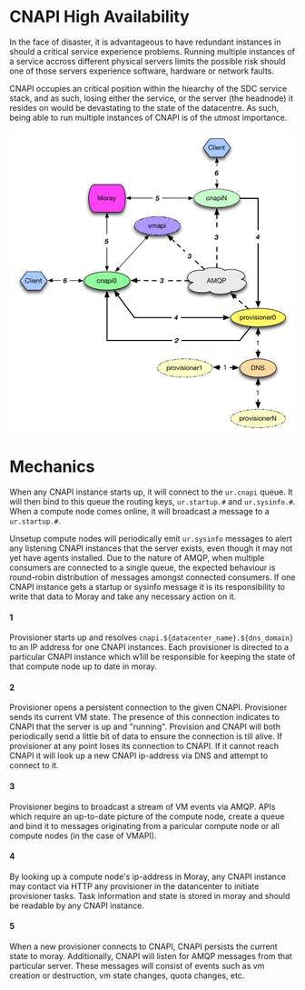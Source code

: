 # CNAPI High Availability

In the face of disaster, it is advantageous to have redundant instances in
should a critical service experience problems. Running multiple instances of a
service accross different physical servers limits the possible risk should one
of those servers experience software, hardware or network faults.

CNAPI occupies an critical position within the hiearchy of the SDC service
stack, and as such, losing either the service, or the server (the headnode) it
resides on would be devastating to the state of the datacentre. As such, being
able to run multiple instances of CNAPI is of the utmost importance.

<img src="cnapi-ha.png" />

# Mechanics

When any CNAPI instance starts up, it will connect to the `ur.cnapi` queue. It
will then bind to this queue the routing keys, `ur.startup.#` and
`ur.sysinfo.#`. When a compute node comes online, it will broadcast a message
to a `ur.startup.#`.

Unsetup compute nodes will periodically emit `ur.sysinfo` messages to alert any
listening CNAPI instances that the server exists, even though it may not yet
have agents installed. Due to the nature of AMQP, when multiple consumers are
connected to a single queue, the expected behaviour is round-robin distribution
of messages amongst connected consumers. If one CNAPI instance gets a startup
or sysinfo message it is its responsibility to write that data to Moray and
take any necessary action on it.


#### 1

Provisioner starts up and resolves `cnapi.${datacenter_name}.${dns_domain}` to
an IP address for one CNAPI instances. Each provisioner is directed to a
particular CNAPI instance which w1ill be responsible for keeping the state of
that compute node up to date in moray.


#### 2

Provisioner opens a persistent connection to the given CNAPI. Provisioner sends
its current VM state. The presence of this connection indicates to CNAPI that
the server is up and "running". Provision and CNAPI will both periodically send
a little bit of data to ensure the connection is till alive. If provisioner at
any point loses its connection to CNAPI. If it cannot reach CNAPI it will look
up a new CNAPI ip-address via DNS and attempt to connect to it.


#### 3

Provisioner begins to broadcast a stream of VM events via AMQP. APIs which
require an up-to-date picture of the compute node, create a queue and bind it
to messages originating from a paricular compute node or all compute nodes (in
the case of VMAPI).


#### 4

By looking up a compute node's ip-address in Moray, any CNAPI instance may
contact via HTTP any provisioner in the datancenter to initiate provisioner
tasks. Task information and state is stored in moray and should be readable by
any CNAPI instance.


#### 5

When a new provisioner connects to CNAPI, CNAPI persists the current state to
moray. Additionally, CNAPI will listen for AMQP messages from that particular
server. These messages will consist of events such as vm creation or
destruction, vm state changes, quota changes, etc.

